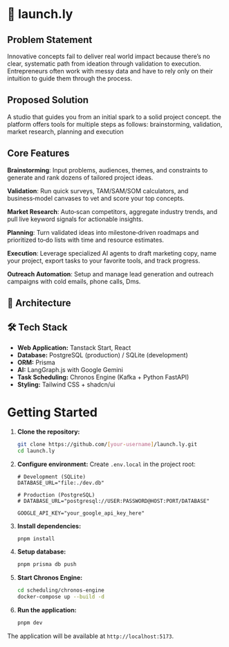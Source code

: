 # 🚀 launch.ly

## Problem Statement

Innovative concepts fail to deliver real world impact because there’s no clear, systematic path from ideation through validation to execution. Entrepreneurs often work with messy data and have to rely only on their intuition to guide them through the process.

## Proposed Solution

A studio that guides you from an initial spark to a solid project concept. the platform offers tools for multiple steps as follows: brainstorming, validation, market research, planning and execution

## Core Features

**Brainstorming**: Input problems, audiences, themes, and constraints to generate and rank dozens of tailored project ideas.

**Validation**: Run quick surveys, TAM/SAM/SOM calculators, and business‑model canvases to vet and score your top concepts.

**Market Research**: Auto‑scan competitors, aggregate industry trends, and pull live keyword signals for actionable insights.

**Planning**: Turn validated ideas into milestone‑driven roadmaps and prioritized to‑do lists with time and resource estimates.

**Execution**: Leverage specialized AI agents to draft marketing copy, name your project, export tasks to your favorite tools, and track progress.

**Outreach Automation**: Setup and manage lead generation and outreach campaigns with cold emails, phone calls, Dms.

## 🧠 Architecture

## 🛠️ Tech Stack

- **Web Application:** Tanstack Start, React
- **Database:** PostgreSQL (production) / SQLite (development)
- **ORM:** Prisma
- **AI:** LangGraph.js with Google Gemini
- **Task Scheduling:** Chronos Engine (Kafka + Python FastAPI)
- **Styling:** Tailwind CSS + shadcn/ui

# Getting Started

1. **Clone the repository:**

   ```bash
   git clone https://github.com/[your-username]/launch.ly.git
   cd launch.ly
   ```

2. **Configure environment:**
   Create `.env.local` in the project root:

   ```env
   # Development (SQLite)
   DATABASE_URL="file:./dev.db"

   # Production (PostgreSQL)
   # DATABASE_URL="postgresql://USER:PASSWORD@HOST:PORT/DATABASE"

   GOOGLE_API_KEY="your_google_api_key_here"
   ```

3. **Install dependencies:**

   ```bash
   pnpm install
   ```

4. **Setup database:**

   ```bash
   pnpm prisma db push
   ```

5. **Start Chronos Engine:**

   ```bash
   cd scheduling/chronos-engine
   docker-compose up --build -d
   ```

6. **Run the application:**
   ```bash
   pnpm dev
   ```

The application will be available at `http://localhost:5173`.
